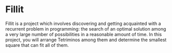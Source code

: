 # Fillit
Fillit is a project which involves discovering and getting acquainted with a recurrent problem in programming: the search of an optimal solution among a very large number of possibilities in a reasonable amount of time. In this project, you will arrange Tetriminos among them and determine the smallest square that can fit all of them.
